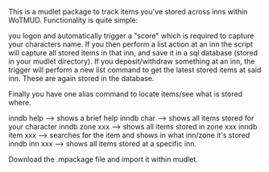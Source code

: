 This is a mudlet package to track items you've stored across inns within WoTMUD. Functionality is quite simple:

you logon and automatically trigger a "score" which is required to capture your characters name. If you then perform a list action at an inn the script will capture all stored items in that inn, and save it in a sql database (stored in your mudlet directory). If you deposit/withdraw something at an inn, the trigger will perform a new list command to get the latest stored items at said inn. These are again stored in the database.

Finally you have one alias command to locate items/see what is stored where.

inndb help --> shows a brief help
inndb char --> shows all items stored for your character
inndb zone xxx --> shows all items stored in zone xxx
inndb item xxx --> searches for the item and shows in what inn/zone it's stored
inndb inn xxx --> shows all items stored at a specific inn.

Download the .mpackage file and import it within mudlet.
